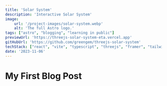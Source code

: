 ```yaml
---
title: 'Solar System'
description: 'Interactive Solar System'
image:
    url: '/project-images/solar-system.webp'
    alt: 'The full Astro logo.'
tags: ["astro", "blogging", "learning in public"]
previewUrl: 'https://threejs-solar-system-eta.vercel.app'
gitHubUrl: 'https://github.com/greengem/threejs-solar-system'
techStack: ["react", "vite", "typescript", "threejs", "framer", "tailwind"]
date: '2023-11-06'
---
```

# My First Blog Post